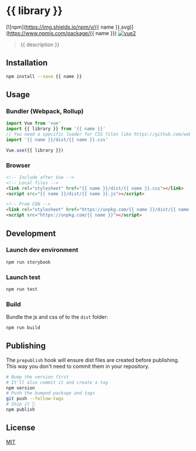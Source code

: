 # {{ library }}

[![npm](https://img.shields.io/npm/v/{{ name }}.svg)](https://www.npmjs.com/package/{{ name }}) [![vue2](https://img.shields.io/badge/vue-2.x-brightgreen.svg)](https://vuejs.org/)

> {{ description }}

## Installation

```bash
npm install --save {{ name }}
```

## Usage

### Bundler (Webpack, Rollup)

```js
import Vue from 'vue'
import {{ library }} from '{{ name }}'
// You need a specific loader for CSS files like https://github.com/webpack/css-loader
import '{{ name }}/dist/{{ name }}.css'

Vue.use({{ library }})
```

### Browser

```html
<!-- Include after Vue -->
<!-- Local files -->
<link rel="stylesheet" href="{{ name }}/dist/{{ name }}.css"></link>
<script src="{{ name }}/dist/{{ name }}.js"></script>

<!-- From CDN -->
<link rel="stylesheet" href="https://unpkg.com/{{ name }}/dist/{{ name }}.css"></link>
<script src="https://unpkg.com/{{ name }}"></script>
```

## Development

### Launch dev environment

```bash
npm run storybook
```

### Launch test

```bash
npm run test
```

### Build

Bundle the js and css of to the `dist` folder:

```bash
npm run build
```

## Publishing

The `prepublish` hook will ensure dist files are created before publishing. This
way you don't need to commit them in your repository.

```bash
# Bump the version first
# It'll also commit it and create a tag
npm version
# Push the bumped package and tags
git push --follow-tags
# Ship it 🚀
npm publish
```

## License

[MIT](http://opensource.org/licenses/MIT)

